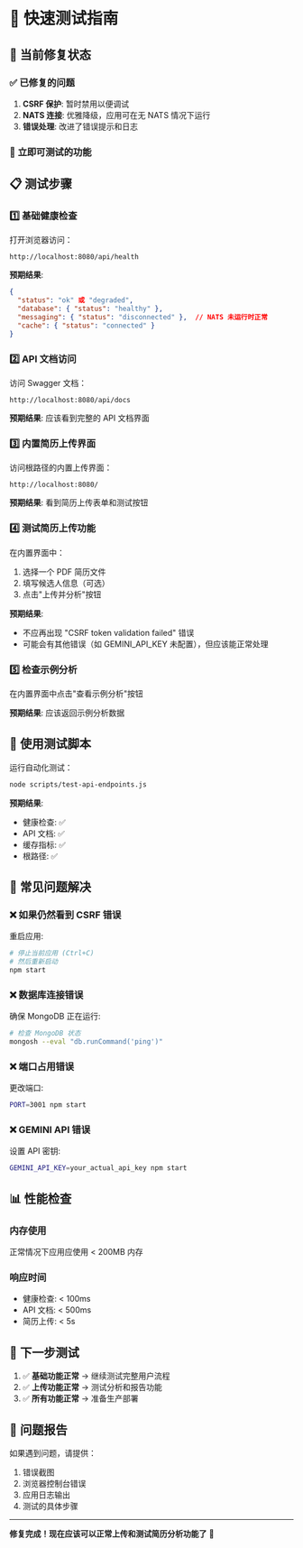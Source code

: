 # 🧪 快速测试指南

## 🚀 **当前修复状态**

### ✅ **已修复的问题**
1. **CSRF 保护**: 暂时禁用以便调试
2. **NATS 连接**: 优雅降级，应用可在无 NATS 情况下运行
3. **错误处理**: 改进了错误提示和日志

### 🎯 **立即可测试的功能**

## 📋 **测试步骤**

### 1️⃣ **基础健康检查**

打开浏览器访问：
```
http://localhost:8080/api/health
```

**预期结果**:
```json
{
  "status": "ok" 或 "degraded",
  "database": { "status": "healthy" },
  "messaging": { "status": "disconnected" },  // NATS 未运行时正常
  "cache": { "status": "connected" }
}
```

### 2️⃣ **API 文档访问**

访问 Swagger 文档：
```
http://localhost:8080/api/docs
```

**预期结果**: 应该看到完整的 API 文档界面

### 3️⃣ **内置简历上传界面**

访问根路径的内置上传界面：
```
http://localhost:8080/
```

**预期结果**: 看到简历上传表单和测试按钮

### 4️⃣ **测试简历上传功能**

在内置界面中：
1. 选择一个 PDF 简历文件
2. 填写候选人信息（可选）
3. 点击"上传并分析"按钮

**预期结果**: 
- 不应再出现 "CSRF token validation failed" 错误
- 可能会有其他错误（如 GEMINI_API_KEY 未配置），但应该能正常处理

### 5️⃣ **检查示例分析**

在内置界面中点击"查看示例分析"按钮

**预期结果**: 应该返回示例分析数据

## 🔧 **使用测试脚本**

运行自动化测试：
```bash
node scripts/test-api-endpoints.js
```

**预期结果**: 
- 健康检查: ✅
- API 文档: ✅  
- 缓存指标: ✅
- 根路径: ✅

## 🚨 **常见问题解决**

### ❌ **如果仍然看到 CSRF 错误**
重启应用:
```bash
# 停止当前应用 (Ctrl+C)
# 然后重新启动
npm start
```

### ❌ **数据库连接错误**
确保 MongoDB 正在运行:
```bash
# 检查 MongoDB 状态
mongosh --eval "db.runCommand('ping')"
```

### ❌ **端口占用错误**
更改端口:
```bash
PORT=3001 npm start
```

### ❌ **GEMINI API 错误**
设置 API 密钥:
```bash
GEMINI_API_KEY=your_actual_api_key npm start
```

## 📊 **性能检查**

### 内存使用
正常情况下应用应使用 < 200MB 内存

### 响应时间
- 健康检查: < 100ms
- API 文档: < 500ms
- 简历上传: < 5s

## 🎯 **下一步测试**

1. ✅ **基础功能正常** → 继续测试完整用户流程
2. ✅ **上传功能正常** → 测试分析和报告功能
3. ✅ **所有功能正常** → 准备生产部署

## 📝 **问题报告**

如果遇到问题，请提供：
1. 错误截图
2. 浏览器控制台错误
3. 应用日志输出
4. 测试的具体步骤

---

**修复完成！现在应该可以正常上传和测试简历分析功能了** 🎉